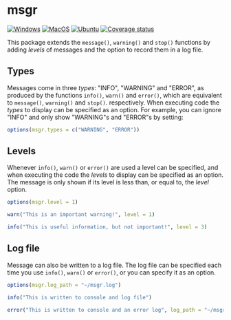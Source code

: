 # msgr

<!-- badges: start -->
[![Windows](https://github.com/ChadGoymer/msgr/workflows/Windows/badge.svg)](https://github.com/ChadGoymer/msgr/actions?query=workflow%3AWindows) [![MacOS](https://github.com/ChadGoymer/msgr/workflows/MacOS/badge.svg)](https://github.com/ChadGoymer/msgr/actions?query=workflow%3AMacOS) [![Ubuntu](https://github.com/ChadGoymer/msgr/workflows/Ubuntu/badge.svg)](https://github.com/ChadGoymer/msgr/actions?query=workflow%3AUbuntu) [![Coverage status](https://codecov.io/gh/ChadGoymer/msgr/branch/main/graph/badge.svg)](https://codecov.io/github/ChadGoymer/msgr?branch=main)
<!-- badges: end -->

This package extends the `message()`, `warning()` and `stop()` functions by adding _levels_ 
of messages and the option to record them in a log file.

## Types

Messages come in three _types_: "INFO", "WARNING" and "ERROR", as produced by the functions
`info()`, `warn()` and `error()`, which are equivalent to `message()`, `warning()` and 
`stop()`. respectively. When executing code the _types_ to display can be specified as an 
option. For example, you can ignore "INFO" and only show "WARNING"s and "ERROR"s by setting:

```r
options(msgr.types = c("WARNING", "ERROR"))
```

## Levels

Whenever `info()`, `warn()` or `error()` are used a level can be specified, and when 
executing the code the _levels_ to display can be specified as an option. The message is
only shown if its level is less than, or equal to, the _level_ option.

```r
options(msgr.level = 1)

warn("This is an important warning!", level = 1)

info("This is useful information, but not important!", level = 3)
```

## Log file

Message can also be written to a log file. The log file can be specified each time you use
`info()`, `warn()` or `error()`, or you can specify it as an option.

```r
options(msgr.log_path = "~/msgr.log")

info("This is written to console and log file")

error("This is written to console and an error log", log_path = "~/msgr-errors.log")
```

